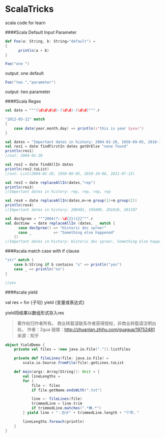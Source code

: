 # ScalaTricks

scala code for learn

####Scala Default Input Parameter

```scala
def Foo(a: String, b: String="default") =
{
      println(a + b)
}
```
```scala
Foo("one ")
```
output: one default
```scala
Foo("two ","parameter")
```
output: two parameter

####Scala Regex

```scala
val date = """(\d\d\d\d)-(\d\d)-(\d\d)""".r

"2012-03-12" match
{
    case date(year,month,day) => println(s"this is year $year")
}

```

```scala
val dates = "Important dates in history: 2004-01-20, 1958-09-05, 2010-10-06, 2011-07-15"
val res1 = date findFirstIn dates getOrElse "none found"
println(res1)
//out: 2004-01-20

val res2 = date findAllIn dates
println(res2.toList)
//out: List(2004-01-20, 1958-09-05, 2010-10-06, 2011-07-15)

val res3 = date replaceAllIn(dates,"rep")
println(res3)
//Important dates in history: rep, rep, rep, rep

val res4 = date replaceAllIn(dates,m=>m.group(1)+m.group(2))
println(res4)
//Important dates in history: 200401, 195809, 201010, 201107

val docSpree = """2004(?:-\d{2}){2}""".r
val docView  = date replaceAllIn (dates, _ match {
      case docSpree() => "Historic doc spree!"
      case _          => "Something else happened"
    })
//Important dates in history: Historic doc spree!, Something else happened, Something else happened, Something else happened
```

####scala match case with if clause

```scala
"str" match {
    case b:String if b contains "s" => println("yes")
    case _ => println("no")
}

//yes
```


####scala yield

val res = for {子句} yield {变量或表达式}

yield将结果以数组形式存入res
> 著作权归作者所有。
商业转载请联系作者获得授权，非商业转载请注明出处。
作者：2gua
链接：http://zhuanlan.zhihu.com/guagua/19752481
来源：知乎
```scala
object YieldDemo {
    private val files = (new java.io.File(".")).listFiles

    private def fileLines(file: java.io.File) =
        scala.io.Source.fromFile(file).getLines.toList

    def main(args: Array[String]): Unit = {
        val lineLengths =
        for {
            file <- files
            if file.getName.endsWith(".txt")

            line <- fileLines(file)
            trimmedLine = line.trim
            if trimmedLine.matches(".*棒.*")
        } yield line + "：合计" + trimmedLine.length + "个字。"

        lineLengths.foreach(println)
    }
}
```

